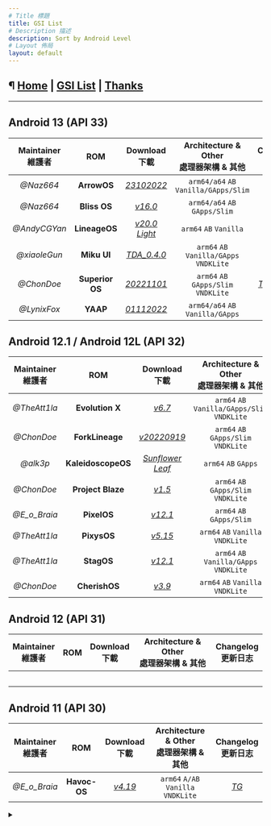 ```yaml
---
# Title 標題
title: GSI List
# Description 描述
description: Sort by Android Level
# Layout 佈局
layout: default
---
```


¶ [Home](./) | [GSI List](./dl-aoslevel.md) | [Thanks](./thanks.md)
---

---

Android 13 (API 33)
---

| Maintainer<br>維護者 |       ROM       |                       Download<br>下載                       | Architecture & Other<br>處理器架構 & 其他 |                    Changelog<br>更新日志                     |
| :------------------: | :-------------: | :----------------------------------------------------------: | :---------------------------------------: | :----------------------------------------------------------: |
|      *@Naz664*       |   **ArrowOS**   | [*23102022*](https://sourceforge.net/projects/gsi-projects/files/A13/ArrowOS/23102022/) |   `arm64/a64` `AB` `Vanilla/GApps/Slim`   |               [*TG*](https://t.me/naz_dev/144)               |
|      *@Naz664*       |  **Bliss OS**   | [*v16.0*](https://sourceforge.net/projects/gsi-projects/files/A13/BlissOS/v16.0/30102022/) |       `arm64/a64` `AB` `GApps/Slim`       |               [*TG*](https://t.me/naz_dev/154)               |
|     *@AndyCGYan*     |  **LineageOS**  | [*v20.0 Light*](https://sourceforge.net/projects/andyyan-gsi/files/lineage-20-light/) |          `arm64` `AB` `Vanilla`           |             [*TG*](https://t.me/treblegsis/1664)             |
|     *@xiaoleGun*     |   **Miku UI**   | [*TDA_0.4.0*](https://github.com/xiaoleGun/treble_build_miku/releases/tag/TDA_0.4.0) |  `arm64` `AB` `Vanilla/GApps` `VNDKLite`  | [*GitHub*](https://github.com/xiaoleGun/treble_build_miku/releases/tag/TDA_0.4.0) |
|      *@ChonDoe*      | **Superior OS** | [*20221101*](https://github.com/ChonDoit/treble_superior_patches/releases/tag/A13-v20221101) |   `arm64` `AB` `GApps/Slim` `VNDKLite`    | [*TG*](https://t.me/elranchodecornelio/189); [*GitHub*](https://github.com/ChonDoit/treble_superior_patches/releases/tag/A13-v20221016) |
|     *@LynixFox*      |    **YAAP**     | [*01112022*](https://sourceforge.net/projects/lynixgsiprojects/files/A13/YAAP/01112022/) |     `arm64/a64` `AB` `Vanilla/GApps`      |           [*TG*](https://t.me/lynixgsiupdates/23)            |

Android 12.1 / Android 12L (API 32)
---

| Maintainer<br>維護者 |        ROM         |                       Download<br>下載                       |  Architecture & Other<br>處理器架構 & 其他   |                    Changelog<br>更新日志                     |
| :------------------: | :----------------: | :----------------------------------------------------------: | :------------------------------------------: | :----------------------------------------------------------: |
|     *@TheAtt1la*     |  **Evolution X**   | [*v6.7*](https://sourceforge.net/projects/thegsis/files/Evolution-X/) | `arm64` `AB` `Vanilla/GApps/Slim` `VNDKLite` |             [*TG*](https://t.me/treblegsis/1660)             |
|      *@ChonDoe*      |  **ForkLineage**   | [*v20220919*](https://github.com/ChonDoit/treble_flos_patches/releases/tag/A12L) |     `arm64` `AB` `GApps/Slim` `VNDKLite`     | [*GitHub*](https://github.com/ChonDoit/treble_flos_patches/releases/tag/A12L) |
|       *@alk3p*       | **KaleidoscopeOS** | [*Sunflower Leaf*](https://kaleidoscope.ink/download.html?device=meowmobile/treble) |             `arm64` `AB` `GApps`             | [*Official*](https://kaleidoscope.ink/download.html?device=meowmobile/treble) |
|      *@ChonDoe*      | **Project Blaze**  | [*v1.5*](https://github.com/ChonDoit/treble_blaze_patches/releases/tag/A12L) |     `arm64` `AB` `GApps/Slim` `VNDKLite`     | [*GitHub*](https://github.com/ChonDoit/treble_blaze_patches/releases/tag/A12L) |
|     *@E_o_Braia*     |    **PixelOS**     | [*v12.1*](https://sourceforge.net/projects/braiagsi/files/PixelOS_12/) |          `arm64` `AB` `GApps/Slim`           |             [*TG*](https://t.me/treblegsis/1668)             |
|     *@TheAtt1la*     |    **PixysOS**     | [*v5.15*](https://sourceforge.net/projects/thegsis/files/PixysOS/) |      `arm64` `AB` `Vanilla` `VNDKLite`       |          [*TG*](https://t.me/android12begonia/1410)          |
|     *@TheAtt1la*     |     **StagOS**     | [*v12.1*](https://sourceforge.net/projects/thegsis/files/StagOS/) |   `arm64` `AB` `Vanilla/GApps` `VNDKLite`    |             [*TG*](https://t.me/treblegsis/1662)             |
|     *@ChonDoe*     |     **CherishOS**     | [*v3.9*](https://drive.google.com/uc?id=1y6IZLJPIoHMT0PWZFqhcC7Cf6g9-IFsZ&export=download) |   `arm64` `AB` `Vanilla` `VNDKLite`    |             [*TG*](https://t.me/android12begonia/1246)             |

Android 12 (API 31)
---

| Maintainer<br>維護者 | ROM  | Download<br>下載 | Architecture & Other<br>處理器架構 & 其他 | Changelog<br>更新日志 |
| :------------------: | :--: | :--------------: | :---------------------------------------: | :-------------------: |
|                      |      |                  |                                           |                       |
|                      |      |                  |                                           |                       |
|                      |      |                  |                                           |                       |
|                      |      |                  |                                           |                       |
|                      |      |                  |                                           |                       |

Android 11 (API 30)
---

| Maintainer<br>維護者 |     ROM      |                       Download<br>下載                       | Architecture & Other<br>處理器架構 & 其他 |         Changelog<br>更新日志         |
| :------------------: | :----------: | :----------------------------------------------------------: | :---------------------------------------: | :-----------------------------------: |
|     *@E_o_Braia*     | **Havoc-OS** | [*v4.19*](https://sourceforge.net/projects/braiagsi/files/HavocOS/4.19/) |    `arm64` `A/AB` `Vanilla` `VNDKLite`    | [*TG*](https://tx.me/treblegsis/1678) |



<details><summary></summary>
</details>

